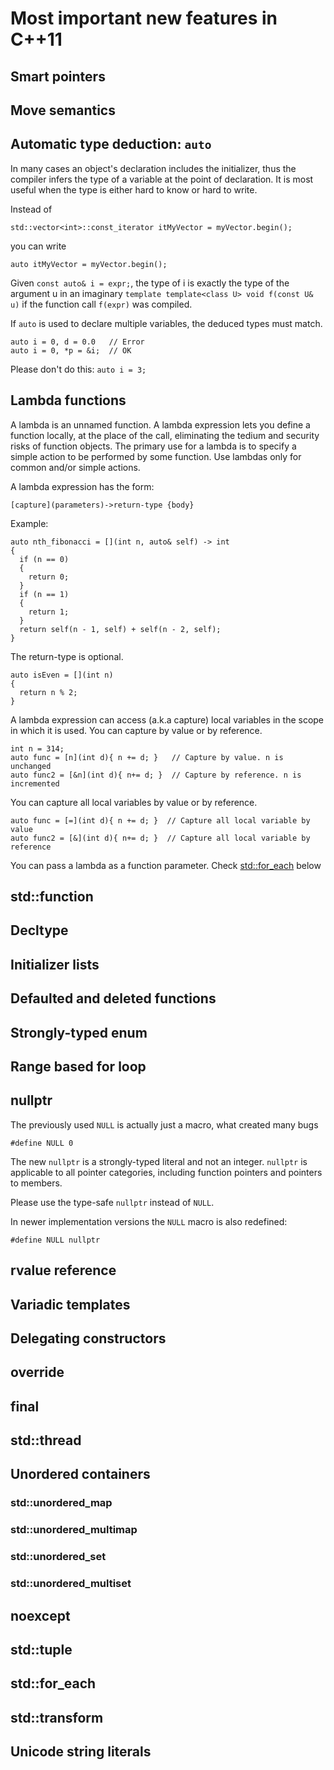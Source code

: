 # Most important new features in C++11

## Smart pointers

## Move semantics

## Automatic type deduction: `auto`

In many cases an object's declaration includes the initializer, thus the compiler infers the type of a variable at the point of declaration. It is most useful when the type is either hard to know or hard to write.

Instead of 
```
std::vector<int>::const_iterator itMyVector = myVector.begin();
```
you can write
```
auto itMyVector = myVector.begin();
```

Given `const auto& i = expr;`, the type of i is exactly the type of the argument u in an imaginary `template template<class U> void f(const U& u)` if the function call `f(expr)` was compiled.

If `auto` is used to declare multiple variables, the deduced types must match.
```
auto i = 0, d = 0.0   // Error
auto i = 0, *p = &i;  // OK
```

Please don't do this: `auto i = 3;`

## Lambda functions

A lambda is an unnamed function. A lambda expression lets you define a function locally, at the place of the call, eliminating the tedium and security risks of function objects. The primary use for a lambda is to specify a simple action to be performed by some function. Use lambdas only for common and/or simple actions.

A lambda expression has the form:
```
[capture](parameters)->return-type {body}
```
Example:
```
auto nth_fibonacci = [](int n, auto& self) -> int
{
  if (n == 0)
  {
    return 0;
  }
  if (n == 1)
  {
    return 1;
  }
  return self(n - 1, self) + self(n - 2, self);
}
```
The return-type is optional.
```
auto isEven = [](int n)
{
  return n % 2;
}
```
A lambda expression can access (a.k.a capture) local variables in the scope in which it is used. You can capture by value or by reference.
```
int n = 314;
auto func = [n](int d){ n += d; }   // Capture by value. n is unchanged
auto func2 = [&n](int d){ n+= d; }  // Capture by reference. n is incremented
```
You can capture all local variables by value or by reference.
```
auto func = [=](int d){ n += d; }  // Capture all local variable by value
auto func2 = [&](int d){ n+= d; }  // Capture all local variable by reference
```
You can pass a lambda as a function parameter. Check [std::for_each](std-for-each) below

## std::function

## Decltype

## Initializer lists

## Defaulted and deleted functions

## Strongly-typed enum

## Range based for loop

## nullptr

The previously used `NULL` is actually just a macro, what created many bugs
```
#define NULL 0
```
The new `nullptr` is a strongly-typed literal and not an integer. `nullptr` is applicable to all pointer categories, including function pointers and pointers to members.

Please use the type-safe `nullptr` instead of `NULL`.

In newer implementation versions the `NULL` macro is also redefined:
```
#define NULL nullptr
```

## rvalue reference

## Variadic templates

## Delegating constructors

## override

## final

## std::thread

## Unordered containers
### std::unordered_map
### std::unordered_multimap
### std::unordered_set
### std::unordered_multiset

## noexcept

## std::tuple

## std::for_each

## std::transform

## Unicode string literals
